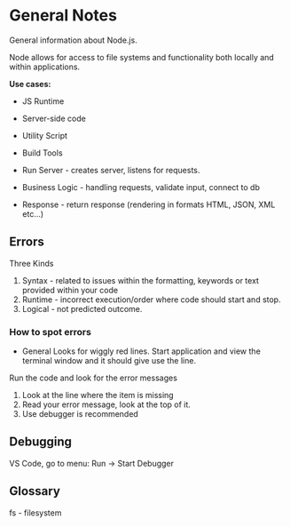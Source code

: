 # General Notes

General information about Node.js.

Node allows for access to file systems and functionality both locally and within applications.

**Use cases:**

* JS Runtime
* Server-side code
* Utility Script
* Build Tools  

* Run Server - creates server, listens for requests.
* Business Logic - handling requests, validate input, connect to db
* Response  - return response (rendering in formats HTML, JSON, XML etc...)

## Errors

Three Kinds

1. Syntax - related to issues within the formatting, keywords or text provided within your code
2. Runtime - incorrect execution/order where code should start and stop.
3. Logical - not predicted outcome.

### How to spot errors

* General
Looks for wiggly red lines.
Start application and view the terminal window and it should give use the line.

Run the code and look for the error messages

1. Look at the line where the item is missing
2. Read your error message, look at the top of it.
3. Use debugger is recommended

## Debugging

VS Code, go to menu: Run -> Start Debugger

## Glossary

fs - filesystem
